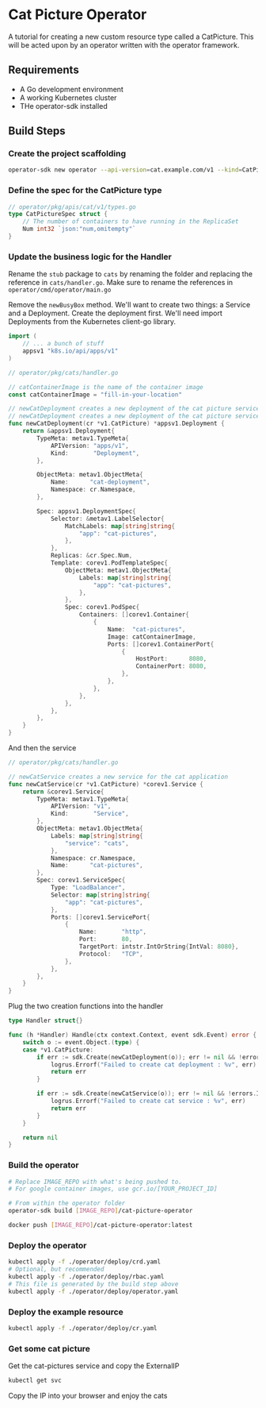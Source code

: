 # Cat Picture Operator
A tutorial for creating a new custom resource type called a CatPicture. This will be acted upon by an operator written with the operator framework.

## Requirements

* A Go development environment
* A working Kubernetes cluster
* THe operator-sdk installed

## Build Steps

### Create the project scaffolding

```bash
operator-sdk new operator --api-version=cat.example.com/v1 --kind=CatPicture --skip-git-init
```

### Define the spec for the CatPicture type

```go
// operator/pkg/apis/cat/v1/types.go
type CatPictureSpec struct {
	// The number of containers to have running in the ReplicaSet
	Num int32 `json:"num,omitempty"`
}
```

### Update the business logic for the Handler

Rename the `stub` package to `cats` by renaming the folder and replacing the reference in `cats/handler.go`. Make sure to rename the references in `operator/cmd/operator/main.go`

Remove the `newBusyBox` method. We'll want to create two things: a Service and a Deployment. Create the deployment first. We'll need import Deployments from the Kubernetes client-go library.

```go
import (
    // ... a bunch of stuff
    appsv1 "k8s.io/api/apps/v1"
)
```

```go
// operator/pkg/cats/handler.go

// catContainerImage is the name of the container image
const catContainerImage = "fill-in-your-location"

// newCatDeployment creates a new deployment of the cat picture service
// newCatDeployment creates a new deployment of the cat picture service
func newCatDeployment(cr *v1.CatPicture) *appsv1.Deployment {
	return &appsv1.Deployment{
		TypeMeta: metav1.TypeMeta{
			APIVersion: "apps/v1",
			Kind:       "Deployment",
		},

		ObjectMeta: metav1.ObjectMeta{
			Name:      "cat-deployment",
			Namespace: cr.Namespace,
		},

		Spec: appsv1.DeploymentSpec{
			Selector: &metav1.LabelSelector{
				MatchLabels: map[string]string{
					"app": "cat-pictures",
				},
			},
			Replicas: &cr.Spec.Num,
			Template: corev1.PodTemplateSpec{
				ObjectMeta: metav1.ObjectMeta{
					Labels: map[string]string{
						"app": "cat-pictures",
					},
				},
				Spec: corev1.PodSpec{
					Containers: []corev1.Container{
						{
							Name:  "cat-pictures",
							Image: catContainerImage,
							Ports: []corev1.ContainerPort{
								{
									HostPort:      8080,
									ContainerPort: 8080,
								},
							},
						},
					},
				},
			},
		},
	}
}
```

And then the service

```go
// operator/pkg/cats/handler.go

// newCatService creates a new service for the cat application
func newCatService(cr *v1.CatPicture) *corev1.Service {
	return &corev1.Service{
		TypeMeta: metav1.TypeMeta{
			APIVersion: "v1",
			Kind:       "Service",
		},
		ObjectMeta: metav1.ObjectMeta{
			Labels: map[string]string{
				"service": "cats",
			},
			Namespace: cr.Namespace,
			Name:      "cat-pictures",
		},
		Spec: corev1.ServiceSpec{
			Type: "LoadBalancer",
			Selector: map[string]string{
				"app": "cat-pictures",
			},
			Ports: []corev1.ServicePort{
				{
					Name:       "http",
					Port:       80,
					TargetPort: intstr.IntOrString{IntVal: 8080},
					Protocol:   "TCP",
				},
			},
		},
	}
}
```

Plug the two creation functions into the handler

```go
type Handler struct{}

func (h *Handler) Handle(ctx context.Context, event sdk.Event) error {
	switch o := event.Object.(type) {
	case *v1.CatPicture:
		if err := sdk.Create(newCatDeployment(o)); err != nil && !errors.IsAlreadyExists(err) {
			logrus.Errorf("Failed to create cat deployment : %v", err)
			return err
		}

		if err := sdk.Create(newCatService(o)); err != nil && !errors.IsAlreadyExists(err) {
			logrus.Errorf("Failed to create cat service : %v", err)
			return err
		}
	}

	return nil
}
```

### Build the operator

```bash
# Replace IMAGE_REPO with what's being pushed to.
# For google container images, use gcr.io/[YOUR_PROJECT_ID]

# From within the operator folder
operator-sdk build [IMAGE_REPO]/cat-picture-operator

docker push [IMAGE_REPO]/cat-picture-operator:latest
```

### Deploy the operator

```bash
kubectl apply -f ./operator/deploy/crd.yaml
# Optional, but recommended
kubectl apply -f ./operator/deploy/rbac.yaml
# This file is generated by the build step above
kubectl apply -f ./operator/deploy/operator.yaml
```

### Deploy the example resource

```bash
kubectl apply -f ./operator/deploy/cr.yaml
```

### Get some cat picture

Get the cat-pictures service and copy the ExternalIP

```bash
kubectl get svc
```

Copy the IP into your browser and enjoy the cats
